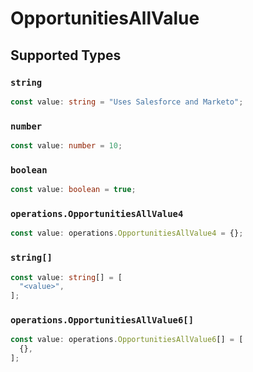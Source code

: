 # OpportunitiesAllValue


## Supported Types

### `string`

```typescript
const value: string = "Uses Salesforce and Marketo";
```

### `number`

```typescript
const value: number = 10;
```

### `boolean`

```typescript
const value: boolean = true;
```

### `operations.OpportunitiesAllValue4`

```typescript
const value: operations.OpportunitiesAllValue4 = {};
```

### `string[]`

```typescript
const value: string[] = [
  "<value>",
];
```

### `operations.OpportunitiesAllValue6[]`

```typescript
const value: operations.OpportunitiesAllValue6[] = [
  {},
];
```

